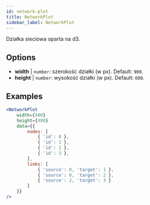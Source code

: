 ```yaml
---
id: network-plot
title: NetworkPlot
sidebar_label: NetworkPlot
---
```


Działka sieciowa oparta na d3.

## Options

* __width__ | `number`: szerokość działki (w px). Default: `900`.
* __height__ | `number`: wysokość działki (w px). Default: `600`.


## Examples

```jsx live
<NetworkPlot
    width={400}
    height={400}
    data={{
        nodes: [
            { 'id': 0 },
            { 'id': 1 },
            { 'id': 2 },
            { 'id': 3 },
        ],
        links: [
            { 'source': 0, 'target': 1 },
            { 'source': 0, 'target': 2 },
            { 'source': 2, 'target': 3 }
        ]
    }}
/>
``` 

